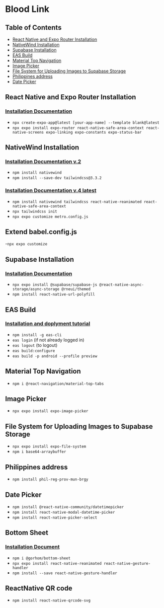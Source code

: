 # Blood Link

## Table of Contents

- [React Native and Expo Router Installation](#react-native-and-expo-router-installation)
- [NativeWind Installation](#nativewind-installation)
- [Supabase Installation](#supabase-installation)
- [EAS Build](#eas-build)
- [Material Top Navigation](#material-top-navigation)
- [Image Picker](#image-picker)
- [File System for Uploading Images to Supabase Storage](#file-system-for-uploading-images-to-supabase-storage)
- [Philippines address](#Philippines-address)
- [Date Picker](#date-picker)

## React Native and Expo Router Installation

### [Installation Documentation](https://docs.expo.dev/router/installation/#prerequisites)

- `npx create-expo-app@latest [your-app-name] --template blank@latest`
- `npx expo install expo-router react-native-safe-area-context react-native-screens expo-linking expo-constants expo-status-bar`

## NativeWind Installation

### [Installation Documentation v.2](https://www.nativewind.dev/quick-starts/expo)

- `npm install nativewind`
- `npm install --save-dev tailwindcss@3.3.2`

### [Installation Documentation v.4 latest](https://www.nativewind.dev/getting-started/expo-router#installation)

- `npm install nativewind tailwindcss react-native-reanimated react-native-safe-area-context`
- `npx tailwindcss init`
- `npx expo customize metro.config.js`

## Extend babel.config.js

-`npx expo customize`

## Supabase Installation

### [Installation Documentation](https://supabase.com/docs/guides/getting-started/tutorials/with-expo-react-native)

- `npx expo install @supabase/supabase-js @react-native-async-storage/async-storage @rneui/themed`
- `npm install react-native-url-polyfill`

## EAS Build

### [Installation and doplyment tutorial](https://www.youtube.com/watch?v=4hw_UehVBAU&list=PLCn4foV7_u7A96yEugfr_GKMsT-1-I_L2)

- `npm install -g eas-cli`
- `eas login` (if not already logged in)
- `eas logout` (to logout)
- `eas build:configure`
- `eas build -p android --profile preview`

## Material Top Navigation

- `npm i @react-navigation/material-top-tabs`

## Image Picker

- `npx expo install expo-image-picker`

## File System for Uploading Images to Supabase Storage

- `npx expo install expo-file-system`
- `npm i base64-arraybuffer`

## Philippines address

- `npm install phil-reg-prov-mun-brgy`

## Date Picker

- `npm install @react-native-community/datetimepicker`
- `npm install react-native-modal-datetime-picker`
- `npm install react-native-picker-select`

## Bottom Sheet

### [Installation Document](https://gorhom.dev/react-native-bottom-sheet/)

- `npm i @gorhom/bottom-sheet`
- `npx expo install react-native-reanimated react-native-gesture-handler`
- `npm install --save react-native-gesture-handler`

## ReactNative QR code

- `npm install react-native-qrcode-svg`
